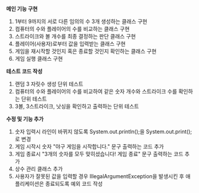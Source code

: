 **메인 기능 구현**
1. 1부터 9까지의 서로 다른 임의의 수 3개 생성하는 클래스 구현
2. 컴퓨터의 수와 플레이어의 수를 비교하는 클래스 구현
3. 스트라이크와 볼 개수를 최종 결정하는 판단 클래스 구현
4. 플레이어(사용자)로부터 값을 입력받는 클래스 구현
5. 게임을 재시작할 것인지 혹은 종료할 것인지 확인하는 클래스 구현
6. 게임 실행 클래스 구현

**테스트 코드 작성**
1. 랜덤 3 자릿수 생성 단위 테스트
2. 컴퓨터의 수와 플레이어의 수를 비교하여 같은 숫자 개수와 스트라이크 수를 확인하는 단위 테스트
3. 3볼, 3스트라이크, 낫싱을 확인하고 출력하는 단위 테스트

**수정 및 기능 추가**
1. 숫자 입력시 라인이 바뀌지 않도록 System.out.println();을 System.out.print();로 변경
2. 게임 시작시 숫자 "야구 게임을 시작합니다." 문구 출력하는 코드 추가
3. 게임 종료시 "3개의 숫자를 모두 맞히셨습니다! 게임 종료" 문구 출력하는 코드 추가
4. 상수 관리 클래스 추가
5. 사용자가 잘못된 값을 입력할 경우 IllegalArgumentException을 발생시킨 후 애플리케이션은 종료되도록 예외 코드 작성